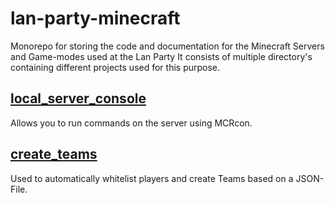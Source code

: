 # lan-party-minecraft
Monorepo for storing the code and documentation for the Minecraft Servers and Game-modes used at the Lan Party
It consists of multiple directory's containing different projects used for this purpose.

## [local_server_console](local_server_console)
Allows you to run commands on the server using MCRcon.

## [create_teams](create_teams)
Used to automatically whitelist players and create Teams based on a JSON-File.

